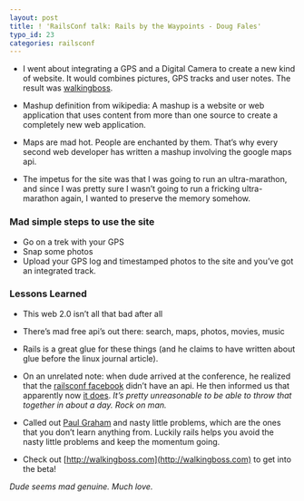```yaml
---
layout: post
title: ! 'RailsConf talk: Rails by the Waypoints - Doug Fales'
typo_id: 23
categories: railsconf
---
```

-   I went about integrating a GPS and a Digital Camera to create a new kind of website. It would combines pictures, GPS tracks and user notes. The result was [walkingboss](http://walkingboss.com).

-   Mashup definition from wikipedia: A mashup is a website or web application that uses content from more than one source to create a completely new web application.

-   Maps are mad hot. People are enchanted by them. That’s why every second web developer has written a mashup involving the google maps api.

-   The impetus for the site was that I was going to run an ultra-marathon, and since I was pretty sure I wasn’t going to run a fricking ultra-marathon again, I wanted to preserve the memory somehow.

### Mad simple steps to use the site

-   Go on a trek with your GPS
-   Snap some photos
-   Upload your GPS log and timestamped photos to the site and you’ve got an integrated track.

### Lessons Learned

-   This web 2.0 isn’t all that bad after all
-   There’s mad free api’s out there: search, maps, photos, movies, music
-   Rails is a great glue for these things (and he claims to have written about glue before the linux journal article).

-   On an unrelated note: when dude arrived at the conference, he realized that the [railsconf facebook](http://facebook.railsconf.com) didn’t have an api. He then informed us that apparently now [it does](http://facebook.guod.net). *It’s pretty unreasonable to be able to throw that together in about a day. Rock on man.*

-   Called out [Paul Graham](http://paulgraham.com) and nasty little problems, which are the ones that you don’t learn anything from. Luckily rails helps you avoid the nasty little problems and keep the momentum going.

-   Check out [http://walkingboss.com](http://walkingboss.com) to get into the beta!

*Dude seems mad genuine. Much love.*
